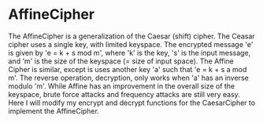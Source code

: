 AffineCipher
============

The AffineCipher is a generalization of the Caesar (shift) cipher. The Ceasar cipher uses a single key, with limited keyspace. The encrypted message 'e' is given by 'e = k + s mod m', where 'k' is the key, 's' is the input message, and 'm' is the size of the keyspace (= size of input space). The Affine Cipher is similar, except is uses another key 'a' such that 'e = k + s a mod m'. The reverse operation, decryption, only works when 'a' has an inverse modulo 'm'. While Affine has an improvement in the overall size of the keyspace, brute force attacks and frequency attacks are still very easy. Here I will modify my encrypt and decrypt functions for the CaesarCipher to implement the AffineCipher.
